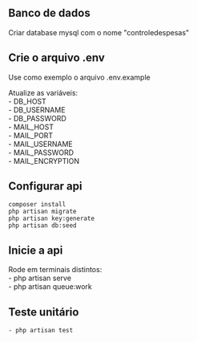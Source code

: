 
## Banco de dados

Criar database mysql com o nome "controledespesas"

## Crie o arquivo .env
Use como exemplo o arquivo .env.example<br>

Atualize as variáveis:<br>
    - DB_HOST<br>
    - DB_USERNAME<br>
    - DB_PASSWORD<br>
    - MAIL_HOST<br>
    - MAIL_PORT<br>
    - MAIL_USERNAME<br>
    - MAIL_PASSWORD<br>
    - MAIL_ENCRYPTION<br>

## Configurar api
    composer install
    php artisan migrate
    php artisan key:generate
    php artisan db:seed


## Inicie a api
Rode em terminais distintos:<br>
    - php artisan serve<br>
    - php artisan queue:work<br>
    
## Teste unitário
    - php artisan test
 


